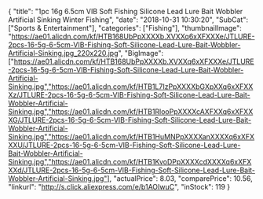 {
	"title": "1pc 16g 6.5cm VIB Soft Fishing Silicone Lead Lure Bait Wobbler Artificial Sinking Winter Fishing",
	"date": "2018-10-31 10:30:20",
	"SubCat": ["Sports & Entertainment"],
	"categories": ["Fishing"],
	"thumbnailImage": "https://ae01.alicdn.com/kf/HTB168UbPpXXXXb.XVXXq6xXFXXXe/JTLURE-2pcs-16-5g-6-5cm-VIB-Fishing-Soft-Silicone-Lead-Lure-Bait-Wobbler-Artificial-Sinking.jpg_220x220.jpg",
	"BigImage": ["https://ae01.alicdn.com/kf/HTB168UbPpXXXXb.XVXXq6xXFXXXe/JTLURE-2pcs-16-5g-6-5cm-VIB-Fishing-Soft-Silicone-Lead-Lure-Bait-Wobbler-Artificial-Sinking.jpg","https://ae01.alicdn.com/kf/HTB1L7IzPpXXXXbGXpXXq6xXFXXXz/JTLURE-2pcs-16-5g-6-5cm-VIB-Fishing-Soft-Silicone-Lead-Lure-Bait-Wobbler-Artificial-Sinking.jpg","https://ae01.alicdn.com/kf/HTB1RlooPpXXXXcAXFXXq6xXFXXXG/JTLURE-2pcs-16-5g-6-5cm-VIB-Fishing-Soft-Silicone-Lead-Lure-Bait-Wobbler-Artificial-Sinking.jpg","https://ae01.alicdn.com/kf/HTB1HuMNPpXXXXanXXXXq6xXFXXXU/JTLURE-2pcs-16-5g-6-5cm-VIB-Fishing-Soft-Silicone-Lead-Lure-Bait-Wobbler-Artificial-Sinking.jpg","https://ae01.alicdn.com/kf/HTB1KvoDPpXXXXcdXXXXq6xXFXXXd/JTLURE-2pcs-16-5g-6-5cm-VIB-Fishing-Soft-Silicone-Lead-Lure-Bait-Wobbler-Artificial-Sinking.jpg"],
	"actualPrice": 8.03,
	"comparePrice": 10.56,
	"linkurl": "http://s.click.aliexpress.com/e/b1AOIwuC",
	"inStock": 119
}

